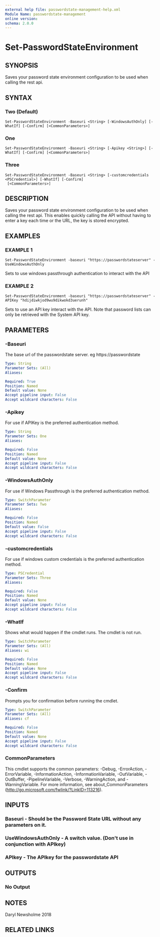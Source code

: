 ```yaml
---
external help file: passwordstate-management-help.xml
Module Name: passwordstate-management
online version:
schema: 2.0.0
---
```


# Set-PasswordStateEnvironment

## SYNOPSIS
Saves your password state environment configuration to be used when calling the rest api.

## SYNTAX

### Two (Default)
```
Set-PasswordStateEnvironment -Baseuri <String> [-WindowsAuthOnly] [-WhatIf] [-Confirm] [<CommonParameters>]
```

### One
```
Set-PasswordStateEnvironment -Baseuri <String> [-Apikey <String>] [-WhatIf] [-Confirm] [<CommonParameters>]
```

### Three
```
Set-PasswordStateEnvironment -Baseuri <String> [-customcredentials <PSCredential>] [-WhatIf] [-Confirm]
 [<CommonParameters>]
```

## DESCRIPTION
Saves your password state environment configuration to be used when calling the rest api.
This enables quickly calling the API without having to enter a key each time or the URL, the key is stored encrypted.

## EXAMPLES

### EXAMPLE 1
```
Set-PasswordStateEnvironment -baseuri "https://passwordstateserver" -UseWindowsAuthOnly
```

Sets to use windows passthrough authentication to interact with the API

### EXAMPLE 2
```
Set-PasswordStateEnvironment -baseuri "https://passwordstateserver" -APIKey "hdijdiwkjod9wu9dikwokd3uerunh"
```

Sets to use an API key interact with the API.
Note that password lists can only be retrieved with the System API key.

## PARAMETERS

### -Baseuri
The base url of the passwordstate server.
eg https://passwordstate

```yaml
Type: String
Parameter Sets: (All)
Aliases:

Required: True
Position: Named
Default value: None
Accept pipeline input: False
Accept wildcard characters: False
```

### -Apikey
For use if APIKey is the preferred authentication method.

```yaml
Type: String
Parameter Sets: One
Aliases:

Required: False
Position: Named
Default value: None
Accept pipeline input: False
Accept wildcard characters: False
```

### -WindowsAuthOnly
For use if Windows Passthrough is the preferred authentication method.

```yaml
Type: SwitchParameter
Parameter Sets: Two
Aliases:

Required: False
Position: Named
Default value: False
Accept pipeline input: False
Accept wildcard characters: False
```

### -customcredentials
For use if windows custom credentials is the preferred authentication method.

```yaml
Type: PSCredential
Parameter Sets: Three
Aliases:

Required: False
Position: Named
Default value: None
Accept pipeline input: False
Accept wildcard characters: False
```

### -WhatIf
Shows what would happen if the cmdlet runs.
The cmdlet is not run.

```yaml
Type: SwitchParameter
Parameter Sets: (All)
Aliases: wi

Required: False
Position: Named
Default value: None
Accept pipeline input: False
Accept wildcard characters: False
```

### -Confirm
Prompts you for confirmation before running the cmdlet.

```yaml
Type: SwitchParameter
Parameter Sets: (All)
Aliases: cf

Required: False
Position: Named
Default value: None
Accept pipeline input: False
Accept wildcard characters: False
```

### CommonParameters
This cmdlet supports the common parameters: -Debug, -ErrorAction, -ErrorVariable, -InformationAction, -InformationVariable, -OutVariable, -OutBuffer, -PipelineVariable, -Verbose, -WarningAction, and -WarningVariable.
For more information, see about_CommonParameters (http://go.microsoft.com/fwlink/?LinkID=113216).

## INPUTS

### Baseuri - Should be the Password State URL without any parameters on it.
### UseWindowsAuthOnly - A switch value. (Don't use in conjunction with APIkey)
### APIkey - The APIkey for the passwordstate API
## OUTPUTS

### No Output
## NOTES
Daryl Newsholme 2018

## RELATED LINKS
